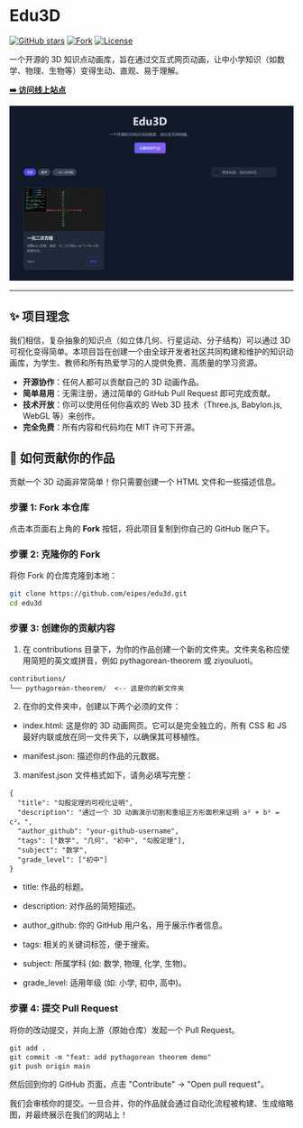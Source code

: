 # Edu3D

[![GitHub stars](https://img.shields.io/github/stars/eipes/edu3d?style=social)](https://github.com/eipes/edu3d/stargazers)
[![Fork](https://img.shields.io/github/forks/eipes/edu3d?style=social)](https://github.com/eipes/edu3d/fork)
[![License](https://img.shields.io/badge/license-MIT-blue.svg)](LICENSE)

一个开源的 3D 知识点动画库，旨在通过交互式网页动画，让中小学知识（如数学、物理、生物等）变得生动、直观、易于理解。

[**➡️ 访问线上站点**](https://eipes.github.io/edu3d/)  <!-- 替换成你的 Vercel 或 GitHub Pages 链接 -->

![Project Screenshot](./public/assets/project-screenshot.png)
<!-- 建议你截一张最终页面的图片，放在这个位置，并命名为 project-screenshot.png -->

---

## ✨ 项目理念

我们相信，复杂抽象的知识点（如立体几何、行星运动、分子结构）可以通过 3D 可视化变得简单。本项目旨在创建一个由全球开发者社区共同构建和维护的知识动画库，为学生、教师和所有热爱学习的人提供免费、高质量的学习资源。

*   **开源协作**：任何人都可以贡献自己的 3D 动画作品。
*   **简单易用**：无需注册，通过简单的 GitHub Pull Request 即可完成贡献。
*   **技术开放**：你可以使用任何你喜欢的 Web 3D 技术（Three.js, Babylon.js, WebGL 等）来创作。
*   **完全免费**：所有内容和代码均在 MIT 许可下开源。

## 🚀 如何贡献你的作品

贡献一个 3D 动画非常简单！你只需要创建一个 HTML 文件和一些描述信息。

### 步骤 1: Fork 本仓库

点击本页面右上角的 **Fork** 按钮，将此项目复制到你自己的 GitHub 账户下。

### 步骤 2: 克隆你的 Fork

将你 Fork 的仓库克隆到本地：

```bash
git clone https://github.com/eipes/edu3d.git
cd edu3d
```

### 步骤 3: 创建你的贡献内容

1. 在 contributions 目录下，为你的作品创建一个新的文件夹。文件夹名称应使用简短的英文或拼音，例如 pythagorean-theorem 或 ziyouluoti。

```
contributions/
└── pythagorean-theorem/  <-- 这是你的新文件夹
```

2. 在你的文件夹中，创建以下两个必须的文件：

* index.html: 这是你的 3D 动画网页。它可以是完全独立的，所有 CSS 和 JS 最好内联或放在同一文件夹下，以确保其可移植性。

* manifest.json: 描述你的作品的元数据。

3. manifest.json 文件格式如下，请务必填写完整：

```
{
  "title": "勾股定理的可视化证明",
  "description": "通过一个 3D 动画演示切割和重组正方形面积来证明 a² + b² = c²。",
  "author_github": "your-github-username",
  "tags": ["数学", "几何", "初中", "勾股定理"],
  "subject": "数学",
  "grade_level": ["初中"]
}
```

* title: 作品的标题。

* description: 对作品的简短描述。

* author_github: 你的 GitHub 用户名，用于展示作者信息。

* tags: 相关的关键词标签，便于搜索。

* subject: 所属学科 (如: 数学, 物理, 化学, 生物)。

* grade_level: 适用年级 (如: 小学, 初中, 高中)。


### 步骤 4: 提交 Pull Request

将你的改动提交，并向上游（原始仓库）发起一个 Pull Request。

```
git add .
git commit -m "feat: add pythagorean theorem demo"
git push origin main
```

然后回到你的 GitHub 页面，点击 "Contribute" -> "Open pull request"。

我们会审核你的提交。一旦合并，你的作品就会通过自动化流程被构建、生成缩略图，并最终展示在我们的网站上！
